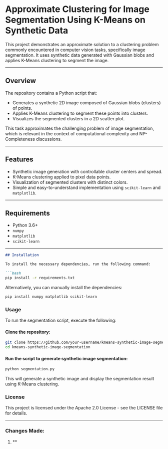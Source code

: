 # Approximate Clustering for Image Segmentation Using K-Means on Synthetic Data

This project demonstrates an approximate solution to a clustering problem commonly encountered in computer vision tasks, specifically image segmentation. It uses synthetic data generated with Gaussian blobs and applies K-Means clustering to segment the image.

---

## Overview

The repository contains a Python script that:

- Generates a synthetic 2D image composed of Gaussian blobs (clusters) of points.
- Applies K-Means clustering to segment these points into clusters.
- Visualizes the segmented clusters in a 2D scatter plot.

This task approximates the challenging problem of image segmentation, which is relevant in the context of computational complexity and NP-Completeness discussions.

---

## Features

- Synthetic image generation with controllable cluster centers and spread.
- K-Means clustering applied to pixel data points.
- Visualization of segmented clusters with distinct colors.
- Simple and easy-to-understand implementation using `scikit-learn` and `matplotlib`.

---

## Requirements

- Python 3.6+
- `numpy`
- `matplotlib`
- `scikit-learn`

---



```md
## Installation

To install the necessary dependencies, run the following command:

```bash
pip install -r requirements.txt
```

Alternatively, you can manually install the dependencies:

```bash
pip install numpy matplotlib scikit-learn
```

### Usage

To run the segmentation script, execute the following:

#### Clone the repository:

```bash
git clone https://github.com/your-username/kmeans-synthetic-image-segmentation.git
cd kmeans-synthetic-image-segmentation
```

#### Run the script to generate synthetic image segmentation:

```bash
python segmentation.py
```

This will generate a synthetic image and display the segmentation result using K-Means clustering.

### License

This project is licensed under the Apache 2.0 License - see the LICENSE file for details.

---

### **Changes Made**:

1.  \*\*

